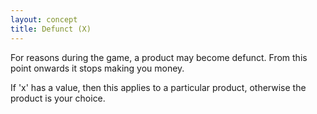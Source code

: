 ```yaml
---
layout: concept
title: Defunct (X)
---
```


For reasons during the game, a product may become defunct. From this point onwards it stops making you money.

If 'x' has a value, then this applies to a particular product, otherwise the product is your choice.

